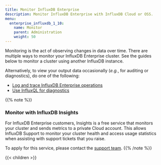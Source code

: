 ```yaml
---
title: Monitor InfluxDB Enterprise
description: Monitor InfluxDB Enterprise with InfluxDB Cloud or OSS.
menu:
  enterprise_influxdb_1_10:
    name: Monitor
    parent: Administration
    weight: 50
---
```


Monitoring is the act of observing changes in data over time.
There are multiple ways to monitor your InfluxDB Enterprise cluster.
See the guides below to monitor a cluster using another InfluxDB instance.

Alternatively, to view your output data occasionally (_e.g._, for auditing or diagnostics),
do one of the following:

- [Log and trace InfluxDB Enterprise operations](/enterprise_influxdb/v1.10/administration/monitor/logs/)
- [Use InfluxQL for diagnostics](/enterprise_influxdb/v1.10/administration/monitor/diagnostics/)

{{% note %}}
### Monitor with InfluxDB Insights
For InfluxDB Enterprise customers, Insights is a free service that monitors your cluster and sends metrics to a private Cloud account. This allows InfluxDB Support to monitor your cluster health and access usage statistics when assisting with support tickets that you raise.

To apply for this service, please contact the [support team](https://support.influxdata.com/s/login/).
{{% /note %}}

{{< children >}}
